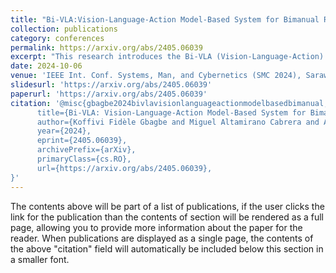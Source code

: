 ```yaml
---
title: "Bi-VLA:Vision-Language-Action Model-Based System for Bimanual Robotic Dexterous Manipulations"
collection: publications
category: conferences
permalink: https://arxiv.org/abs/2405.06039
excerpt: "This research introduces the Bi-VLA (Vision-Language-Action) model, a novel system designed for bimanual robotic dexterous manipulation that seamlessly integrates vision for scene understanding, language comprehension for translating human instructions into executable code, and physical action generation. We evaluated the system's functionality through a series of household tasks, including the preparation of a desired salad upon human request. Bi-VLA demonstrates the ability to interpret complex human instructions, perceive and understand the visual context of ingredients, and execute precise bimanual actions to prepare the requested salad. We assessed the system's performance in terms of accuracy, efficiency, and adaptability to different salad recipes and human preferences through a series of experiments. Our results show a 100% success rate in generating the correct executable code by the Language Module, a 96.06% success rate in detecting specific ingredients by the Vision Module, and an overall success rate of 83.4% in correctly executing user-requested tasks."
date: 2024-10-06
venue: 'IEEE Int. Conf. Systems, Man, and Cybernetics (SMC 2024), Sarawak, Malaysia, 6-10 Oct., 2024'
slidesurl: 'https://arxiv.org/abs/2405.06039'
paperurl: 'https://arxiv.org/abs/2405.06039'
citation: '@misc{gbagbe2024bivlavisionlanguageactionmodelbasedbimanual,
      title={Bi-VLA: Vision-Language-Action Model-Based System for Bimanual Robotic Dexterous Manipulations}, 
      author={Koffivi Fidèle Gbagbe and Miguel Altamirano Cabrera and Ali Alabbas and Oussama Alyunes and Artem Lykov and Dzmitry Tsetserukou},
      year={2024},
      eprint={2405.06039},
      archivePrefix={arXiv},
      primaryClass={cs.RO},
      url={https://arxiv.org/abs/2405.06039}, 
}'
---
```


The contents above will be part of a list of publications, if the user clicks the link for the publication than the contents of section will be rendered as a full page, allowing you to provide more information about the paper for the reader. When publications are displayed as a single page, the contents of the above "citation" field will automatically be included below this section in a smaller font.

<!-- ---
title: "Paper Title Number 1"
collection: publications
category: manuscripts
permalink: /publication/2009-10-01-paper-title-number-1
excerpt: 'This paper is about the number 1. The number 2 is left for future work.'
date: 2009-10-01
venue: 'Journal 1'
slidesurl: 'http://academicpages.github.io/files/slides1.pdf'
paperurl: 'http://academicpages.github.io/files/paper1.pdf'
citation: 'Your Name, You. (2009). &quot;Paper Title Number 1.&quot; <i>Journal 1</i>. 1(1).'
---

The contents above will be part of a list of publications, if the user clicks the link for the publication than the contents of section will be rendered as a full page, allowing you to provide more information about the paper for the reader. When publications are displayed as a single page, the contents of the above "citation" field will automatically be included below this section in a smaller font. -->